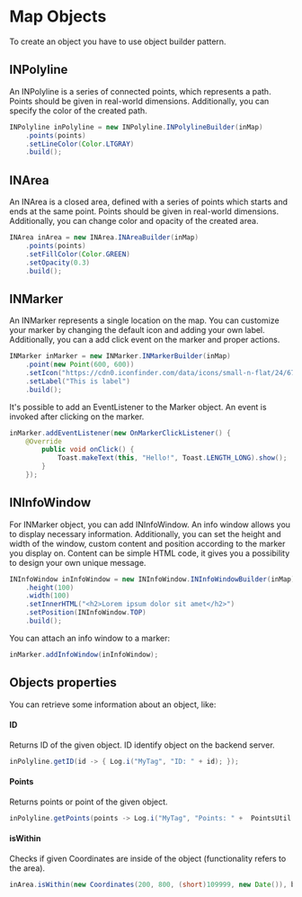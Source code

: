 # __Map Objects__

To create an object you have to use object builder pattern.

## __INPolyline__

An INPolyline is a series of connected points, which represents a path.
Points should be given in real-world dimensions. Additionally, you can specify the color of the created path.

```java
INPolyline inPolyline = new INPolyline.INPolylineBuilder(inMap)
    .points(points)
    .setLineColor(Color.LTGRAY)
    .build();
```

## __INArea__

An INArea is a closed area, defined with a series of points which starts and ends at the same point.
Points should be given in real-world dimensions. Additionally, you can change color and opacity of the created area.

```java
INArea inArea = new INArea.INAreaBuilder(inMap)
    .points(points)
    .setFillColor(Color.GREEN)
    .setOpacity(0.3)
    .build();
```

## __INMarker__

An INMarker represents a single location on the map. You can customize your marker by changing the default icon and adding your own label.
Additionally, you can a add click event on the marker and proper actions.

```java
INMarker inMarker = new INMarker.INMarkerBuilder(inMap)
    .point(new Point(600, 600))
    .setIcon("https://cdn0.iconfinder.com/data/icons/small-n-flat/24/678111-map-marker-512.png")
    .setLabel("This is label")
    .build();
```

It's possible to add an EventListener to the Marker object. An event is invoked after clicking on the marker.

```java
inMarker.addEventListener(new OnMarkerClickListener() {
    @Override
        public void onClick() {
            Toast.makeText(this, "Hello!", Toast.LENGTH_LONG).show();
        }
    });
```

## __INInfoWindow__

For INMarker object, you can add INInfoWindow. An info window allows you to display necessary information.
Additionally, you can set the height and width of the window, custom content and position according to the marker you display on.
Content can be simple HTML code, it gives you a possibility to design your own unique message.

```java
INInfoWindow inInfoWindow = new INInfoWindow.INInfoWindowBuilder(inMap)
    .height(100)
    .width(100)
    .setInnerHTML("<h2>Lorem ipsum dolor sit amet</h2>")
    .setPosition(INInfoWindow.TOP)
    .build();
```

You can attach an info window to a marker:
```java
inMarker.addInfoWindow(inInfoWindow);
```

## __Objects properties__
You can retrieve some information about an object, like:

#### ID
Returns ID of the given object. ID identify object on the backend server.
```java
inPolyline.getID(id -> { Log.i("MyTag", "ID: " + id); });
```
#### Points
Returns points or point of the given object.
```java
inPolyline.getPoints(points -> Log.i("MyTag", "Points: " +  PointsUtil.pointsToString(points)));
```

#### isWithin
Checks if given Coordinates are inside of the object (functionality refers to the area).  
```java
inArea.isWithin(new Coordinates(200, 800, (short)109999, new Date()), bool -> Log.i("Indoor", "Received value: " + bool));
```
